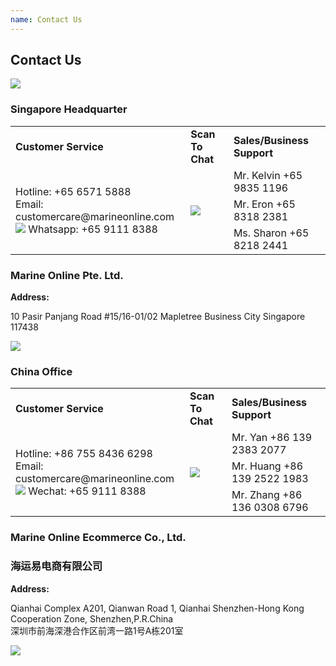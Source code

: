 ```yaml
---
name: Contact Us 
---
```


## Contact Us 

![](https://bwec-file.oss-cn-hongkong.aliyuncs.com/cms/contact.jpg)

### Singapore Headquarter

<table>
<tr>
<td><b>Customer Service</b></td>
<td><b>Scan To Chat</b></td>
<td><b>Sales/Business Support</b></td>
</tr>
<tr>
<td rowspan="3">Hotline: +65 6571 5888<br>Email: customercare@marineonline.com<br><img src="https://www.marineonline.com/api/common/r/oss?path=prod/mall/DES_IMG_fcacca70-74b0-11ea-b350-813b5c10a359.jpg"> Whatsapp: +65 9111 8388</td>
<td rowspan="3"><img src="https://www.marineonline.com/api/common/r/oss?path=prod/mall/DES_IMG_0f7a2d00-74b1-11ea-b350-813b5c10a359.jpg"></td>
<td>Mr. Kelvin +65 9835 1196</td>
</tr>
<tr>
<td>Mr. Eron +65 8318 2381</td>
</tr>
<tr>
<td>Ms. Sharon +65 8218 2441</td>
</tr>
</table>

### Marine Online Pte. Ltd.

**Address:**

10 Pasir Panjang Road #15&#47;16-01/02 Mapletree Business City Singapore 117438

![](https://www.marineonline.com/api/common/r/oss?path=prod/mall/17.jpg)

### China Office

<table>
<tr>
<td><b>Customer Service</b></td>
<td><b>Scan To Chat</b></td>
<td><b>Sales/Business Support</b></td>
</tr>
<tr>
<td rowspan="3"> Hotline: +86 755 8436 6298 <br> Email: customercare@marineonline.com <br> <img src="https://www.marineonline.com/api/common/r/oss?path=prod/mall/DES_IMG_9ddd3ed0-74b0-11ea-b350-813b5c10a359.jpg"> Wechat: +65 9111 8388 </td>
<td rowspan="3"> <img src="https://www.marineonline.com/api/common/r/oss?path=prod/mall/DES_IMG_e629b2e0-74b0-11ea-b350-813b5c10a359.jpg"> </td> 
<td>Mr. Yan +86 139 2383 2077</td>
</tr>
<tr>
<td>Mr. Huang +86 139 2522 1983</td>
</tr>
<tr>
<td>Mr. Zhang +86 136 0308 6796</td>
</tr>
</table>

### Marine Online Ecommerce Co., Ltd. 
### 海运易电商有限公司

**Address:**

Qianhai Complex A201, Qianwan Road 1, Qianhai Shenzhen-Hong Kong Cooperation Zone, Shenzhen,P.R.China<br>深圳市前海深港合作区前湾一路1号A栋201室

![](https://www.marineonline.com/api/common/r/oss?path=prod/mall/DES_IMG_23d386c0-74b1-11ea-b350-813b5c10a359.jpg)
